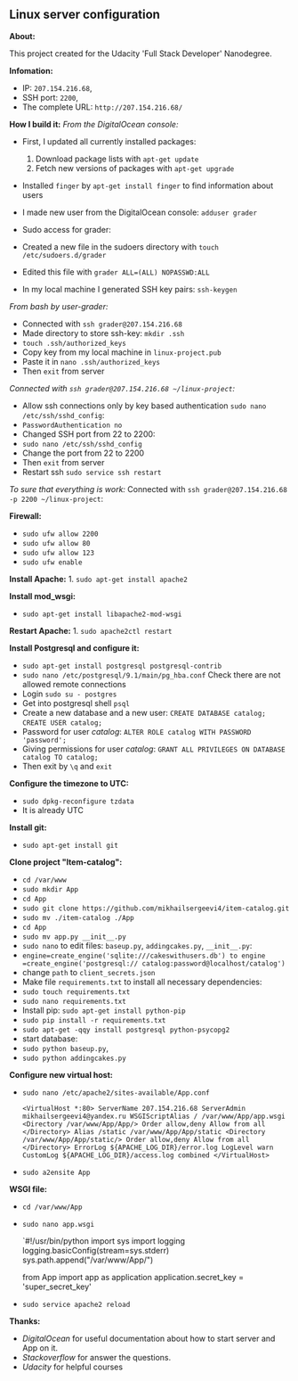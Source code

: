 **Linux server configuration**
----------


**About:**

This project created for the Udacity 'Full Stack Developer' Nanodegree.

**Infomation:**

 - IP: `207.154.216.68`, 
 - SSH port: `2200`,
 - The complete URL: `http://207.154.216.68/`

**How I build it:**
*From the DigitalOcean console:*

 - First, I updated all currently installed packages:
	 1. Download package lists with  `apt-get update`
	 2. Fetch new versions of packages with `apt-get upgrade`

 - Installed `finger` by `apt-get install finger` to find information about users

 - I made new user from the DigitalOcean console:   `adduser grader`
 

 - Sudo access for grader:
 - Created a new file in the sudoers directory with `touch /etc/sudoers.d/grader`
 - Edited this file with `grader ALL=(ALL) NOPASSWD:ALL`
 - In my local machine I generated SSH key pairs: `ssh-keygen`

*From bash by user-grader:*
 
 - Connected with `ssh grader@207.154.216.68`
 - Made directory to store ssh-key: `mkdir .ssh`
 - `touch .ssh/authorized_keys`
 - Copy key from my local machine in `linux-project.pub`
 - Paste it in `nano .ssh/authorized_keys`
 - Then `exit` from server
 
*Connected with `ssh grader@207.154.216.68 ~/linux-project`:*

 - Allow ssh connections only by key based authentication `sudo nano /etc/ssh/sshd_config`:
 - `PasswordAuthentication no`
 - Changed SSH port from 22 to 2200:
 - `sudo nano /etc/ssh/sshd_config`
 - Change the port from 22 to 2200
 - Then `exit` from server
 - Restart ssh `sudo service ssh restart`
 
*To sure that everything is work:* 
Connected with `ssh grader@207.154.216.68 -p 2200 ~/linux-project`:

 **Firewall:**
 - `sudo ufw allow 2200`
 - `sudo ufw allow 80`
 - `sudo ufw allow 123`
 - `sudo ufw enable`

**Install Apache:**
    1. `sudo apt-get install apache2`

**Install mod_wsgi:**
 - `sudo apt-get install libapache2-mod-wsgi`

**Restart Apache:**
    1. `sudo apache2ctl restart`

**Install Postgresql and configure it:**

 - `sudo apt-get install postgresql postgresql-contrib`
 - `sudo nano /etc/postgresql/9.1/main/pg_hba.conf`
 Check there are not allowed remote connections
 - Login `sudo su - postgres`
 - Get into postgresql shell `psql`
 - Create a new database  and  a new user:
 `CREATE DATABASE catalog;`
 `CREATE USER catalog;`
 - Password for user *catalog*:
  `ALTER ROLE catalog WITH PASSWORD 'password';`
 - Giving permissions for user *catalog*:
 `GRANT ALL PRIVILEGES ON DATABASE catalog TO catalog;`
 - Then exit by `\q` and `exit`

**Configure the timezone to UTC:**
 -  `sudo dpkg-reconfigure tzdata`
 -  It is already UTC

**Install git:**
 - `sudo apt-get install git`

**Clone project "Item-catalog":**

 - `cd /var/www`
 - `sudo mkdir App`
 - `cd App`
 - `sudo git clone https://github.com/mikhailsergeevi4/item-catalog.git`
 - `sudo mv ./item-catalog ./App`
 - `cd App`
 - `sudo mv app.py __init__.py`
 - `sudo nano` to edit files: `baseup.py`, `addingcakes.py`, `__init__.py`:
 - `engine=create_engine('sqlite:///cakeswithusers.db') to engine =create_engine('postgresql://
	 catalog:password@localhost/catalog')`
 - change `path` to `client_secrets.json`
 - Make file `requirements.txt` to install all necessary dependencies:
 - `sudo touch requirements.txt`
 - `sudo nano requirements.txt`
 - Install pip: `sudo apt-get install python-pip`
 - `sudo pip install -r requirements.txt`
 - `sudo apt-get -qqy install postgresql python-psycopg2`
 - start database: 
 - `sudo python baseup.py`, 
 -  `sudo python addingcakes.py`
  
**Configure new virtual host:**
 - `sudo nano /etc/apache2/sites-available/App.conf`

    `<VirtualHost *:80>
	ServerName 207.154.216.68
	ServerAdmin mikhailsergeevi4@yandex.ru
	WSGIScriptAlias / /var/www/App/app.wsgi
	<Directory /var/www/App/App/>
		Order allow,deny
		Allow from all
	</Directory>
	Alias /static /var/www/App/App/static
	<Directory /var/www/App/App/static/>
		Order allow,deny
		Allow from all
	</Directory>
	ErrorLog ${APACHE_LOG_DIR}/error.log
	LogLevel warn
	CustomLog ${APACHE_LOG_DIR}/access.log combined
	</VirtualHost>`

 - `sudo a2ensite App`

**WSGI file:**
 - `cd /var/www/App`
 - `sudo nano app.wsgi`

   `#!/usr/bin/python
    import sys
    import logging
    logging.basicConfig(stream=sys.stderr)
    sys.path.append("/var/www/App/")

    from App import app as application
    application.secret_key = 'super_secret_key'

 - `sudo service apache2 reload`


**Thanks:**

 - *DigitalOcean* for useful documentation about how to start server and App on it.
 - *Stackoverflow* for answer the questions.
 - *Udacity* for helpful courses

